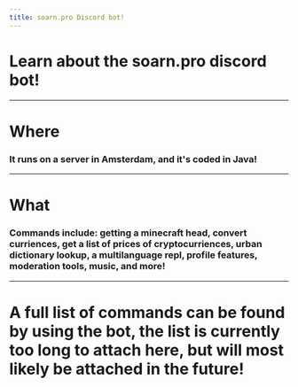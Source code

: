 ```yaml
---
title: soarn.pro Discord bot!
---
```

<html>
<head>
<title>
  {{ page.title }}
</title>
</head>
</html>

# Learn about the soarn.pro discord bot!
---
# Where
### It runs on a server in Amsterdam, and it's coded in Java!
---
# What
### Commands include: getting a minecraft head, convert curriences, get a list of prices of cryptocurriences, urban dictionary lookup, a multilanguage repl, profile features, moderation tools, music, and more!
---
# A full list of commands can be found by using the bot, the list is currently too long to attach here, but will most likely be attached in the future!
